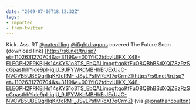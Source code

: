 ```yaml
---
date: "2009-07-06T18:12:32Z"
tags:
- imported
- from-twitter
---
```

Kick. Ass. RT [@natepilling](/twitter/#/natepilling) [@ifightdragons](/twitter/#/ifightdragons) covered The Future Soon \(download link) [http://rs6.net/tn.jsp?et=1102631270704&s=3119&e=001YlC2tdbvlUlKX_X48-ELEGPH2PRKBjHs14sKYS1o3TS_EbQALimogftqoKfFuO8QBhBSdXQjZ8zRzScGpasthhYide9pI-iqjU_9JPYWKdMBHhErJExUJC-NVCVB5UBEQqrllqKKfcRM-_JSyLPsfM7cXf7qCrmZ](http://rs6.net/tn.jsp?et=1102631270704&s=3119&e=001YlC2tdbvlUlKX_X48-ELEGPH2PRKBjHs14sKYS1o3TS_EbQALimogftqoKfFuO8QBhBSdXQjZ8zRzScGpasthhYide9pI-iqjU_9JPYWKdMBHhErJExUJC-NVCVB5UBEQqrllqKKfcRM-_JSyLPsfM7cXf7qCrmZ) \(via [@jonathancoulton](/twitter/#/jonathancoulton))
